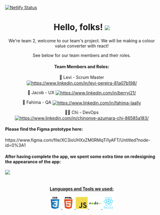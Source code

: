 [![Netlify Status](https://api.netlify.com/api/v1/badges/24194c9e-72f2-4605-9cf6-ed49e4a9298e/deploy-status)](https://app.netlify.com/sites/team2rgb2hex/deploys)
<h1 align="center"> Hello, folks! <img src="https://raw.githubusercontent.com/MartinHeinz/MartinHeinz/master/wave.gif" width="30px"> </h1>

<div align="center">
We're team 2, welcome to our team's project. We will be making a colour value converter with react! 

See below for our team members and their roles.

<h4>Team Members and Roles:</h4>
<p></p>

🎯 Levi - Scrum Master
<a href="https://www.linkedin.com/in/levi-pereira-81a07b198/" target="blank"><img align="center" src="https://raw.githubusercontent.com/rahuldkjain/github-profile-readme-generator/master/src/images/icons/Social/linked-in-alt.svg" alt="https://www.linkedin.com/in/levi-pereira-81a07b198/" height="30" width="40" /></a>

🎀 Jacob - UX
<a href="https://linkedin.com/in/https://www.linkedin.com/in/berryj21/" target="blank"><img align="center" src="https://raw.githubusercontent.com/rahuldkjain/github-profile-readme-generator/master/src/images/icons/Social/linked-in-alt.svg" alt="https://www.linkedin.com/in/berryj21/" height="30" width="40" /></a>

🤝 Fahima - QA
<a href="https://www.linkedin.com/in/fahima-laally" target="blank"><img align="center" src="https://raw.githubusercontent.com/rahuldkjain/github-profile-readme-generator/master/src/images/icons/Social/linked-in-alt.svg" alt="https://www.linkedin.com/in/fahima-laally" height="30" width="40" /></a>

👨‍💻 Chi - DevOps
<a href="https://www.linkedin.com/in/chinonye-azumara-chi-86585a183/" target="blank"><img align="center" src="https://raw.githubusercontent.com/rahuldkjain/github-profile-readme-generator/master/src/images/icons/Social/linked-in-alt.svg" alt="https://www.linkedin.com/in/chinonye-azumara-chi-86585a183/" height="30" width="40" /></a>

<h4 align="left">Please find the Figma prototype here: </h4>
<p align="left">https://www.figma.com/file/XC3ioUHXxZM0RMqTi1yAFT/Untitled?node-id=0%3A1</p>
  
  
<h4 align="left">After having complete the app, we spent some extra time on redesigning the appearance of the app: </h4>
<p><a href="https://lh3.googleusercontent.com/NitEvPDKbXFXWRuVWhEzcaxeFdg1KjF5NUJTu-ih-4rYYiRzsmjuJBVk9kDiBMdUwMEYO888S3hQnAGDOcQZO9Mkb-Vq1rGecoA8HyOhl_Tk2Rr8if9n-3gHWkJJCfmUqt79hcjq=w2400?source=screenshot.guru"> <img align="left" src="https://lh3.googleusercontent.com/NitEvPDKbXFXWRuVWhEzcaxeFdg1KjF5NUJTu-ih-4rYYiRzsmjuJBVk9kDiBMdUwMEYO888S3hQnAGDOcQZO9Mkb-Vq1rGecoA8HyOhl_Tk2Rr8if9n-3gHWkJJCfmUqt79hcjq=w600-h315-p-k"</a></p>
<br><br>

  
<h4>Languages and Tools we used:</h4>
<p> <a href="https://www.w3schools.com/css/" target="_blank" rel="noreferrer"> <img src="https://raw.githubusercontent.com/devicons/devicon/master/icons/css3/css3-original-wordmark.svg" alt="css3" width="40" height="40"/> </a> <a href="https://www.w3.org/html/" target="_blank" rel="noreferrer"> <img src="https://raw.githubusercontent.com/devicons/devicon/master/icons/html5/html5-original-wordmark.svg" alt="html5" width="40" height="40"/> </a> <a href="https://developer.mozilla.org/en-US/docs/Web/JavaScript" target="_blank" rel="noreferrer"> <img src="https://raw.githubusercontent.com/devicons/devicon/master/icons/javascript/javascript-original.svg" alt="javascript" width="40" height="40"/> </a> <a href="https://nodejs.org" target="_blank" rel="noreferrer"> <img src="https://raw.githubusercontent.com/devicons/devicon/master/icons/nodejs/nodejs-original-wordmark.svg" alt="nodejs" width="40" height="40"/> </a> <a href="https://reactjs.org/" target="_blank" rel="noreferrer"> <img src="https://raw.githubusercontent.com/devicons/devicon/master/icons/react/react-original-wordmark.svg" alt="react" width="40" height="40"/> </a> </p>
</div>
